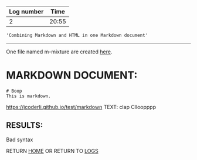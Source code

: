 | Log number   | Time          |
|-------------|------------|
| 2             | 20:55         |



    'Combining Markdown and HTML in one Markdown document'
---

One file named m-mixture are created [here](https://github.com/JCoderLi/jcoderli.github.io/blob/master/test/m-mixture.md).


# MARKDOWN DOCUMENT:
    # Boop
    This is markdown.

https://jcoderli.github.io/test/markdown TEXT:
clap Clloopppp

## RESULTS:
Bad syntax

RETURN [HOME](https://jcoderli.github.io/) OR RETURN TO [LOGS](https://jcoderli.github.io/logs)
